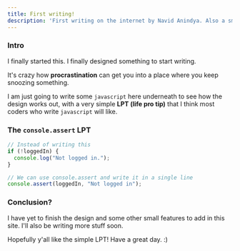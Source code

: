 ```yaml
---
title: First writing!
description: 'First writing on the internet by Navid Anindya. Also a small LPT for JavaScript coders on writing `console` statements.'
---
```


### Intro

I finally started this. I finally designed something to start writing.

It's crazy how **procrastination** can get you into a place where you keep snoozing something.

I am just going to write some `javascript` here underneath to see how the design works out,
with a very simple **LPT (life pro tip)** that I think most coders who write `javascript` will like.

### The `console.assert` LPT

```js
// Instead of writing this
if (!loggedIn) {
  console.log("Not logged in.");
}

// We can use console.assert and write it in a single line
console.assert(loggedIn, "Not logged in");
```

### Conclusion?

I have yet to finish the design and some other small features to add in this site.
I'll also be writing more stuff soon.

Hopefully y'all like the simple LPT! Have a great day. :)